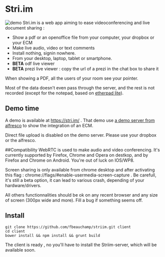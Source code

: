 # Stri.im


![demo ](https://github.com/fbeauchamp/striim/raw/master/docs/demo.gif "Demo")
Stri.im is a web app aiming to ease videoconferencing  and  live document sharing :
* Show a pdf or an openoffice file from your computer, your dropbox or your ECM
* Make live audio, video or text comments
* Install nothing, signin nowhere.
* From your desktop, laptop, tablet or smartphone.
* **BETA** odf live viewer
* **BETA** prezi live viewer : copy the url of a prezi in the chat box to share it

When showing a PDF, all the users of your room see your pointer.

Most of the data doesn't even pass through the server, and the rest is not recorded (except for the notepad,
based on [etherpad lite](http://etherpad.org/)).


## Demo time
A demo is available at https://stri.im/ . That demo use [a demo server from alfresco](http://cmis.alfresco.com)  to
show the integration of an ECM.

Direct file upload is disabled on the demo server. Please use your dropbox or the alfresco.

##Compatibility
WebRTC is used to make audio and video conferencing. It's currently supported by Firefox, Chrome and Opera on destkop,
and by Firefox and Chrome on Android. You're out of luck on IOS/WP8.

Screen sharing is only available from chrome desktop and after activating this flag : chrome://flags/#enable-usermedia-screen-capture .
Be carefull, it's still a beta option, it can lead to various crash, depending of your hardware/drivers.

All others functionnalities should be ok on any recent browser and any size of screen (300px wide and more). Fill a bug
if something seems off.

## Install
    git clone https://github.com/fbeauchamp/striim.git client
    cd client
    bower install && npm install && grunt build

 The client is ready , no you'll have to install the Striim-server, which will be available soon.
